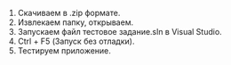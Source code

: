 1. Скачиваем в .zip формате.
2. Извлекаем папку, открываем.
3. Запускаем файл тестовое задание.sln в Visual Studio.
4. Ctrl + F5 (Запуск без отладки).
5. Тестируем приложение.
